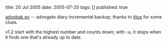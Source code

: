 title: 20 Jul 2005
date: 2005-07-20
tags: []
published: true

<a href="https://dev.w3.org/cvsweb/2001/palmagent/advobak.py">advobak.py</a> -- advogato diary incremental backup; thanks to <a href="/person/titus/">titus</a> for some clues.

<p> <p>v1.2 start with the highest number and counts down; with -u, it stops when it finds one that's already up to date.

